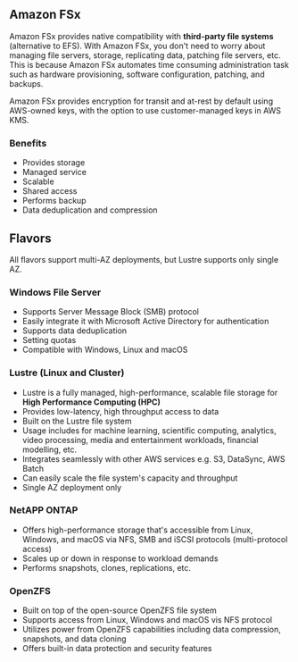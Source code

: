 ## Amazon FSx

Amazon FSx provides native compatibility with **third-party file systems** (alternative to EFS). With Amazon FSx, you don't need to worry about managing file servers, storage, replicating data, patching file servers, etc. This is because Amazon FSx automates time consuming administration task such as hardware provisioning, software configuration, patching, and backups.

Amazon FSx provides encryption for transit and at-rest by default using AWS-owned keys, with the option to use customer-managed keys in AWS KMS.

### Benefits

- Provides storage
- Managed service
- Scalable
- Shared access
- Performs backup
- Data deduplication and compression

## Flavors

All flavors support multi-AZ deployments, but Lustre supports only single AZ.

### Windows File Server

- Supports Server Message Block (SMB) protocol
- Easily integrate it with Microsoft Active Directory for authentication
- Supports data deduplication
- Setting quotas
- Compatible with Windows, Linux and macOS

### Lustre (Linux and Cluster)

- Lustre is a fully managed, high-performance, scalable file storage for **High Performance Computing (HPC)**
- Provides low-latency, high throughput access to data
- Built on the Lustre file system
- Usage includes for machine learning, scientific computing, analytics, video processing, media and entertainment workloads, financial modelling, etc.
- Integrates seamlessly with other AWS services e.g. S3, DataSync, AWS Batch
- Can easily scale the file system's capacity and throughput
- Single AZ deployment only

### NetAPP ONTAP

- Offers high-performance storage that's accessible from Linux, Windows, and macOS via NFS, SMB and iSCSI protocols (multi-protocol access)
- Scales up or down in response to workload demands
- Performs snapshots, clones, replications, etc.

### OpenZFS

- Built on top of the open-source OpenZFS file system
- Supports access from Linux, Windows and macOS vis NFS protocol
- Utilizes power from OpenZFS capabilities including data compression, snapshots, and data cloning
- Offers built-in data protection and security features
